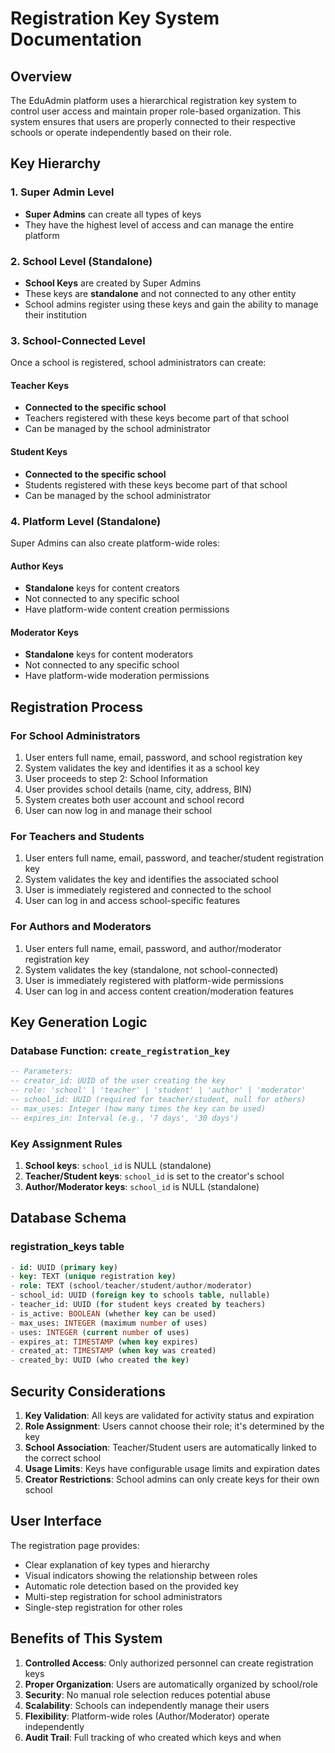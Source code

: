 # Registration Key System Documentation

## Overview
The EduAdmin platform uses a hierarchical registration key system to control user access and maintain proper role-based organization. This system ensures that users are properly connected to their respective schools or operate independently based on their role.

## Key Hierarchy

### 1. Super Admin Level
- **Super Admins** can create all types of keys
- They have the highest level of access and can manage the entire platform

### 2. School Level (Standalone)
- **School Keys** are created by Super Admins
- These keys are **standalone** and not connected to any other entity
- School admins register using these keys and gain the ability to manage their institution

### 3. School-Connected Level
Once a school is registered, school administrators can create:

#### Teacher Keys
- **Connected to the specific school**
- Teachers registered with these keys become part of that school
- Can be managed by the school administrator

#### Student Keys  
- **Connected to the specific school**
- Students registered with these keys become part of that school
- Can be managed by the school administrator

### 4. Platform Level (Standalone)
Super Admins can also create platform-wide roles:

#### Author Keys
- **Standalone** keys for content creators
- Not connected to any specific school
- Have platform-wide content creation permissions

#### Moderator Keys
- **Standalone** keys for content moderators
- Not connected to any specific school
- Have platform-wide moderation permissions

## Registration Process

### For School Administrators
1. User enters full name, email, password, and school registration key
2. System validates the key and identifies it as a school key
3. User proceeds to step 2: School Information
4. User provides school details (name, city, address, BIN)
5. System creates both user account and school record
6. User can now log in and manage their school

### For Teachers and Students
1. User enters full name, email, password, and teacher/student registration key
2. System validates the key and identifies the associated school
3. User is immediately registered and connected to the school
4. User can log in and access school-specific features

### For Authors and Moderators
1. User enters full name, email, password, and author/moderator registration key
2. System validates the key (standalone, not school-connected)
3. User is immediately registered with platform-wide permissions
4. User can log in and access content creation/moderation features

## Key Generation Logic

### Database Function: `create_registration_key`
```sql
-- Parameters:
-- creator_id: UUID of the user creating the key
-- role: 'school' | 'teacher' | 'student' | 'author' | 'moderator'
-- school_id: UUID (required for teacher/student, null for others)
-- max_uses: Integer (how many times the key can be used)
-- expires_in: Interval (e.g., '7 days', '30 days')
```

### Key Assignment Rules
1. **School keys**: `school_id` is NULL (standalone)
2. **Teacher/Student keys**: `school_id` is set to the creator's school
3. **Author/Moderator keys**: `school_id` is NULL (standalone)

## Database Schema

### registration_keys table
```sql
- id: UUID (primary key)
- key: TEXT (unique registration key)
- role: TEXT (school/teacher/student/author/moderator)
- school_id: UUID (foreign key to schools table, nullable)
- teacher_id: UUID (for student keys created by teachers)
- is_active: BOOLEAN (whether key can be used)
- max_uses: INTEGER (maximum number of uses)
- uses: INTEGER (current number of uses)
- expires_at: TIMESTAMP (when key expires)
- created_at: TIMESTAMP (when key was created)
- created_by: UUID (who created the key)
```

## Security Considerations

1. **Key Validation**: All keys are validated for activity status and expiration
2. **Role Assignment**: Users cannot choose their role; it's determined by the key
3. **School Association**: Teacher/Student users are automatically linked to the correct school
4. **Usage Limits**: Keys have configurable usage limits and expiration dates
5. **Creator Restrictions**: School admins can only create keys for their own school

## User Interface

The registration page provides:
- Clear explanation of key types and hierarchy
- Visual indicators showing the relationship between roles
- Automatic role detection based on the provided key
- Multi-step registration for school administrators
- Single-step registration for other roles

## Benefits of This System

1. **Controlled Access**: Only authorized personnel can create registration keys
2. **Proper Organization**: Users are automatically organized by school/role
3. **Security**: No manual role selection reduces potential abuse
4. **Scalability**: Schools can independently manage their users
5. **Flexibility**: Platform-wide roles (Author/Moderator) operate independently
6. **Audit Trail**: Full tracking of who created which keys and when 